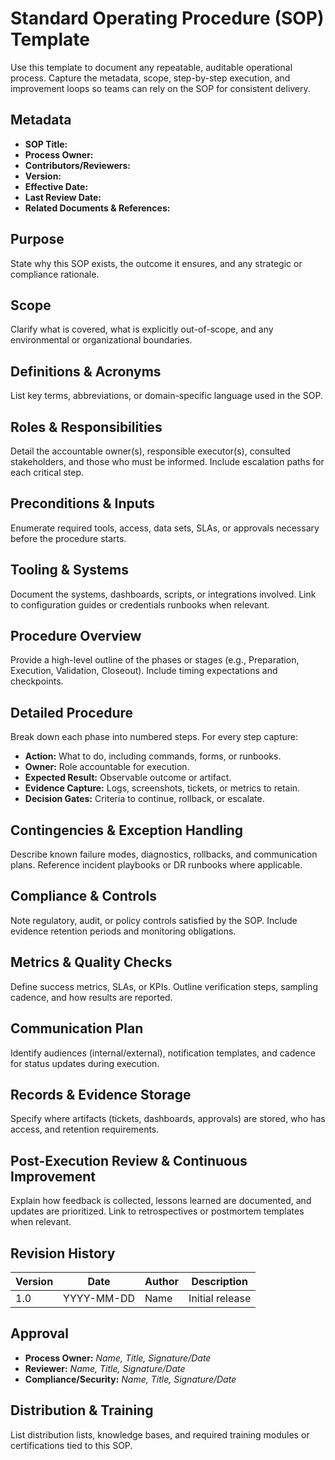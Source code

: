 # Standard Operating Procedure (SOP) Template

Use this template to document any repeatable, auditable operational process. Capture the metadata, scope, step-by-step execution, and improvement loops so teams can rely on the SOP for consistent delivery.

## Metadata
- **SOP Title:**
- **Process Owner:**
- **Contributors/Reviewers:**
- **Version:**
- **Effective Date:**
- **Last Review Date:**
- **Related Documents & References:**

## Purpose
State why this SOP exists, the outcome it ensures, and any strategic or compliance rationale.

## Scope
Clarify what is covered, what is explicitly out-of-scope, and any environmental or organizational boundaries.

## Definitions & Acronyms
List key terms, abbreviations, or domain-specific language used in the SOP.

## Roles & Responsibilities
Detail the accountable owner(s), responsible executor(s), consulted stakeholders, and those who must be informed. Include escalation paths for each critical step.

## Preconditions & Inputs
Enumerate required tools, access, data sets, SLAs, or approvals necessary before the procedure starts.

## Tooling & Systems
Document the systems, dashboards, scripts, or integrations involved. Link to configuration guides or credentials runbooks when relevant.

## Procedure Overview
Provide a high-level outline of the phases or stages (e.g., Preparation, Execution, Validation, Closeout). Include timing expectations and checkpoints.

## Detailed Procedure
Break down each phase into numbered steps. For every step capture:
- **Action:** What to do, including commands, forms, or runbooks.
- **Owner:** Role accountable for execution.
- **Expected Result:** Observable outcome or artifact.
- **Evidence Capture:** Logs, screenshots, tickets, or metrics to retain.
- **Decision Gates:** Criteria to continue, rollback, or escalate.

## Contingencies & Exception Handling
Describe known failure modes, diagnostics, rollbacks, and communication plans. Reference incident playbooks or DR runbooks where applicable.

## Compliance & Controls
Note regulatory, audit, or policy controls satisfied by the SOP. Include evidence retention periods and monitoring obligations.

## Metrics & Quality Checks
Define success metrics, SLAs, or KPIs. Outline verification steps, sampling cadence, and how results are reported.

## Communication Plan
Identify audiences (internal/external), notification templates, and cadence for status updates during execution.

## Records & Evidence Storage
Specify where artifacts (tickets, dashboards, approvals) are stored, who has access, and retention requirements.

## Post-Execution Review & Continuous Improvement
Explain how feedback is collected, lessons learned are documented, and updates are prioritized. Link to retrospectives or postmortem templates when relevant.

## Revision History
| Version | Date | Author | Description |
|---------|------|--------|-------------|
| 1.0 | YYYY-MM-DD | Name | Initial release |

## Approval
- **Process Owner:** _Name, Title, Signature/Date_
- **Reviewer:** _Name, Title, Signature/Date_
- **Compliance/Security:** _Name, Title, Signature/Date_

## Distribution & Training
List distribution lists, knowledge bases, and required training modules or certifications tied to this SOP.
